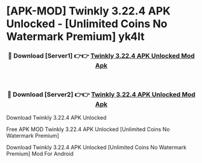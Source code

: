 # [APK-MOD] Twinkly 3.22.4 APK Unlocked - [Unlimited Coins No Watermark Premium] yk4lt



<div align="center">
<h3>🔴 Download [Server1] 👉👉 <a href="https://momento.my/?title=Twinkly_3.22.4_APK_Unlocked">Twinkly 3.22.4 APK Unlocked Mod Apk</a></h3><br>

<h3>🔴 Download [Server2] 👉👉 <a href="https://momento.my/?title=Twinkly_3.22.4_APK_Unlocked">Twinkly 3.22.4 APK Unlocked Mod Apk</a></h3>
</div>



Download Twinkly 3.22.4 APK Unlocked 

Free APK MOD Twinkly 3.22.4 APK Unlocked [Unlimited Coins No Watermark Premium]

Download Twinkly 3.22.4 APK Unlocked [Unlimited Coins No Watermark Premium] Mod For Android

